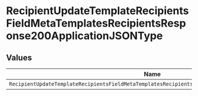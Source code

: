 # RecipientUpdateTemplateRecipientsFieldMetaTemplatesRecipientsResponse200ApplicationJSONType


## Values

| Name                                                                                              | Value                                                                                             |
| ------------------------------------------------------------------------------------------------- | ------------------------------------------------------------------------------------------------- |
| `RecipientUpdateTemplateRecipientsFieldMetaTemplatesRecipientsResponse200ApplicationJSONTypeText` | text                                                                                              |